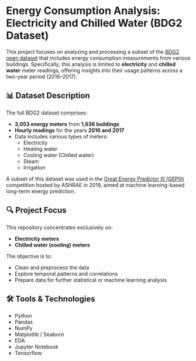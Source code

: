 # Energy Consumption Analysis: Electricity and Chilled Water (BDG2 Dataset)


This project focuses on analyzing and processing a subset of the [BDG2 open dataset](https://www.kaggle.com/code/chuanfutan/energy-consumption-forecasting-project/input) that includes energy consumption measurements from various buildings. Specifically, this analysis is limited to **electricity** and **chilled water** meter readings, offering insights into their usage patterns across a two-year period (2016–2017).

## 📊 Dataset Description

The full BDG2 dataset comprises:
- **3,053 energy meters** from **1,636 buildings**
- **Hourly readings** for the years **2016 and 2017**
- Data includes various types of meters:
  - Electricity
  - Heating water
  - Cooling water (Chilled water)
  - Steam
  - Irrigation

A subset of this dataset was used in the [Great Energy Predictor III (GEPIII)](https://www.kaggle.com/c/ashrae-energy-prediction) competition hosted by ASHRAE in 2019, aimed at machine learning-based long-term energy prediction.

## 🔍 Project Focus

This repository concentrates exclusively on:
- **Electricity meters**
- **Chilled water (cooling) meters**

The objective is to:
- Clean and preprocess the data
- Explore temporal patterns and correlations
- Prepare data for further statistical or machine learning analysis

## 🛠️ Tools & Technologies

- Python
- Pandas
- NumPy
- Matplotlib / Seaborn
- EDA
- Jupyter Notebook
- Tensorflow

